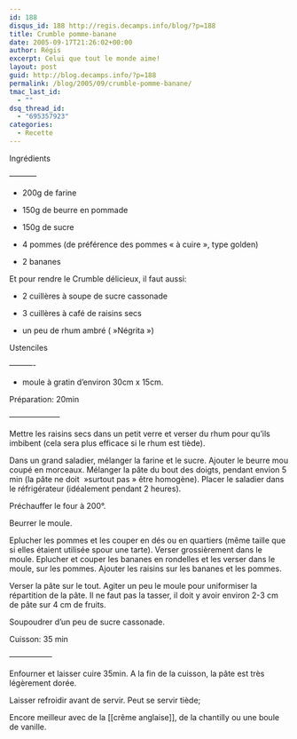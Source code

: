```yaml
---
id: 188
disqus_id: 188 http://regis.decamps.info/blog/?p=188
title: Crumble pomme-banane
date: 2005-09-17T21:26:02+00:00
author: Régis
excerpt: Celui que tout le monde aime!
layout: post
guid: http://blog.decamps.info/?p=188
permalink: /blog/2005/09/crumble-pomme-banane/
tmac_last_id:
  - ""
dsq_thread_id:
  - "695357923"
categories:
  - Recette
---
```

Ingrédients
  
&#8212;&#8212;&#8212;–

* 200g de farine
  
* 150g de beurre en pommade
  
* 150g de sucre
  
* 4 pommes (de préférence des pommes « à cuire », type golden)
  
* 2 bananes

Et pour rendre le Crumble délicieux, il faut aussi:

* 2 cuillères à soupe de sucre cassonade
  
* 3 cuillères à café de raisins secs
  
* un peu de rhum ambré ( »Négrita »)

Ustenciles
  
&#8212;&#8212;&#8212;-
  
* moule à gratin d’environ 30cm x 15cm.

Préparation: 20min
  
&#8212;&#8212;&#8212;&#8212;&#8212;&#8212;–
  
Mettre les raisins secs dans un petit verre et verser du rhum pour qu’ils imbibent (cela sera plus efficace si le rhum est tiède).

Dans un grand saladier, mélanger la farine et le sucre. Ajouter le beurre mou coupé en morceaux. Mélanger la pâte du bout des doigts, pendant envion 5 min (la pâte ne doit  »surtout pas » être homogène). Placer le saladier dans le réfrigérateur (idéalement pendant 2 heures).

Préchauffer le four à 200°.

Beurrer le moule.

Eplucher les pommes et les couper en dés ou en quartiers (même taille que si elles étaient utilisée spour une tarte). Verser grossièrement dans le moule. Eplucher et couper les bananes en rondelles et les verser dans le moule, sur les pommes. Ajouter les raisins sur les bananes et les pommes.

Verser la pâte sur le tout. Agiter un peu le moule pour uniformiser la répartition de la pâte. Il ne faut pas la tasser, il doit y avoir environ 2-3 cm de pâte sur 4 cm de fruits.

Soupoudrer d’un peu de sucre cassonade.

Cuisson: 35 min
  
&#8212;&#8212;&#8212;&#8212;&#8212;–
  
Enfourner et laisser cuire 35min. A la fin de la cuisson, la pâte est très légèrement dorée.

Laisser refroidir avant de servir. Peut se servir tiède;

Encore meilleur avec de la [[crême anglaise]], de la chantilly ou une boule de vanille.
